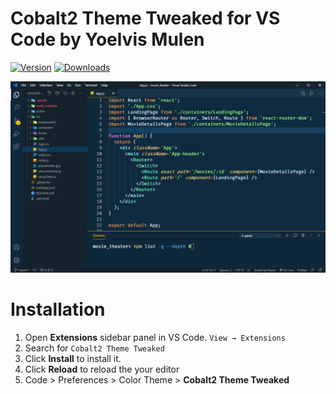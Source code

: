 # Cobalt2 Theme Tweaked for VS Code by Yoelvis Mulen

[![Version](https://img.shields.io/vscode-marketplace/v/yoelvismulen.cobalt2-theme-tweaked.svg)](https://marketplace.visualstudio.com/items?itemName=yoelvismulen.cobalt2-theme-tweaked)
[![Downloads](https://img.shields.io/vscode-marketplace/d/yoelvismulen.cobalt2-theme-tweaked.svg)](https://marketplace.visualstudio.com/items?itemName=yoelvismulen.cobalt2-theme-tweaked)

![Preview](https://raw.githubusercontent.com/ymulenll/cobalt2-theme-tweaked/master/images/sample.png)

# Installation

1. Open **Extensions** sidebar panel in VS Code. `View → Extensions`
2. Search for `Cobalt2 Theme Tweaked`
3. Click **Install** to install it.
4. Click **Reload** to reload the your editor
5. Code > Preferences > Color Theme > **Cobalt2 Theme Tweaked**
